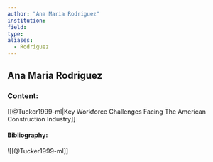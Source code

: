 ```yaml
---
author: "Ana Maria Rodriguez"
institution:
field:
type:
aliases:
  - Rodriguez
---
```


## Ana Maria Rodriguez

### Content:
[[@Tucker1999-ml|Key Workforce Challenges Facing The American Construction Industry]]

#### Bibliography:

![[@Tucker1999-ml]]